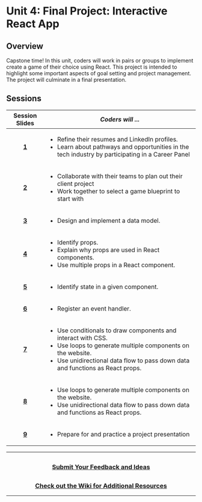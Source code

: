 # Unit 4: Final Project: Interactive React App

## Overview
Capstone time! In this unit, coders will work in pairs or groups to implement create a game of their choice using React. This project is intended to highlight some important aspects of goal setting and project management. The project will culminate in a final presentation.

## Sessions 
|Session Slides|*Coders will ...*|
|:-------:|-------|
|**[1](https://docs.google.com/presentation/d/1bS_vCETK7QzCK1zT-XojQ3G3IVMhpJ9yORsS2CW5hLc/edit#slide=id.g13edbada7f2_0_645)**|<ul><li>Refine their resumes and LinkedIn profiles. </li><li>Learn about pathways and opportunities in the tech industry by participating in a Career Panel </li></ul>|
|**[2](https://docs.google.com/presentation/d/1YgrAm33ZELpcMqpppL_4xsP1CXHQzrxDpdV9keoREHE/edit#slide=id.g13edbada7f2_0_645)**|<ul><li>Collaborate with their teams to plan out their client project</li><li>Work together to select a game blueprint to start with </li></ul>|
|**[3](https://docs.google.com/presentation/d/1ESBui6d8ydzT55uZP3jndHCKxRQYqrX9YiCD0cPTrdI/edit?usp=share_link)**|<ul><li>Design and implement a data model. </li></ul> |
|**[4](https://docs.google.com/presentation/d/110k2eGEywT94Sh0VwO6gMvCxAdCr_tF0dmJLsDLCZX0/edit?usp=share_link)**|<ul><li>Identify props. </li><li>Explain why props are used in React components. </li><li>Use multiple props in a React component. </li></ul> |
|**[5](https://docs.google.com/presentation/d/1ZUJO9aridnAdlAvsv4xZJvktHCG9XG1BP38xCrBqEX8/edit#slide=id.ga39f2285fb_0_0)**|<ul><li>Identify state in a given component. </li></ul> |
|**[6](https://docs.google.com/presentation/d/1si9RZdpomceFL5_Cd8qQjB4LF_r--yCyxpGpLLI5eSE/edit#slide=id.ga39f2285fb_0_0)**|<ul><li>Register an event handler. </li> |
|**[7](https://docs.google.com/presentation/d/1FJ-HpE27fjM5uuB9bbSRAThGHgxmG5BZrTeBYWFMIVY/edit?usp=sharing)**|<ul><li>Use conditionals to draw components and interact with CSS. </li><li>Use loops to generate multiple components on the website. </li> <li>Use unidirectional data flow to pass down data and functions as React props.</li></ul>|
|**[8](https://docs.google.com/presentation/d/1zHpoojLcmadf4r-3X8lC2OGrAI7UpOBe_tgzbeu4Ihw/edit?usp=sharing)**|<ul><li>Use loops to generate multiple components on the website. </li> <li>Use unidirectional data flow to pass down data and functions as React props.</li></ul>|
|**[9](https://docs.google.com/presentation/d/1MwDJP9-EPXH1ivzUIoPfM5VyAlEuOSatibJVbudeIaM/edit?usp=sharing)**|<ul><li>Prepare for and practice a project presentation</li></ul>|

---
## <h3 align="center"><a href="https://docs.google.com/forms/d/e/1FAIpQLSc4oUNSthmU63TqlzUOOWd3buX3tGVIPRNDm0tsLB_nOONRLQ/viewform">Submit Your Feedback and Ideas</a></h3>

## <h3 align="center"><a href="https://github.com/itscodenation/curriculum-22-23/wiki">Check out the Wiki for Additional Resources</a></h3>

---

